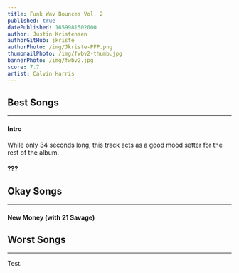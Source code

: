 ```yaml
---
title: Funk Wav Bounces Vol. 2
published: true
datePublished: 1659981502000
author: Justin Kristensen
authorGitHub: jkriste
authorPhoto: /img/Jkriste-PFP.png
thumbnailPhoto: /img/fwbv2-thumb.jpg
bannerPhoto: /img/fwbv2.jpg
score: 7.7
artist: Calvin Harris
---
```


## Best Songs
<hr />

#### Intro

While only 34 seconds long, this track acts as a good mood setter for the rest of the album.

#### ???

## Okay Songs
<hr />

#### New Money (with 21 Savage)



## Worst Songs
<hr />

Test.